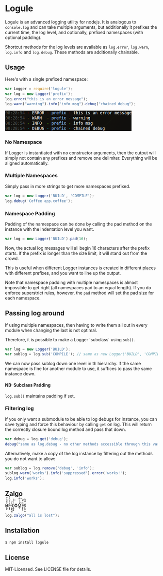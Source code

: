 # Logule
Logule is an advanced logging utility for nodejs. It is analogous to `console.log` and can take multiple arguments,
but additionally it prefixes the current time, the log level, and optionally, prefixed namespaces (with optional padding).

Shortcut methods for the log levels are available as `log.error`, `log.warn`, `log.info` and `log.debug`.
These methods are additionally chainable.

## Usage
Here's with a single prefixed namespace:

````javascript
var Logger = require('logule');
var log = new Logger('prefix');
log.error("this is an error message");
log.warn("warning").info("info msg").debug("chained debug");
````
![output!](https://github.com/clux/logule/raw/master/output.png)
### No Namespace
If Logger is instantiated with no constructor arguments, then the output will simply not contain any prefixes and remove one delimiter.
Everything will be aligned automatically.

### Multiple Namespaces
Simply pass in more strings to get more namespaces prefixed.

````javascript
var log = new Logger('BUILD', 'COMPILE');
log.debug('Coffee app.coffee');
````

### Namespace Padding
Padding of the namespace can be done by calling the pad method on the instance with the indentation level you want.

````javascript
var log = new Logger('BUILD').pad(16);
````

Now, the actual log messages will all begin 16 characters after the prefix starts.
If the prefix is longer than the size limit, it will stand out from the crowd.

This is useful when different Logger instances is created in different places with different prefixes, and you want to line up the output.

Note that namespace padding with multiple namespaces is almost impossible to get right (all namespaces pad to an equal length).
If you do enforce superstrict rules, however, the `pad` method will set the pad size for each namespace.

## Passing log around
If using multiple namespaces, then having to write them all out in every module when changing the last is not optimal.

Therefore, it is possible to make a Logger 'subclass' using `sub()`.

````javascript
var log = new Logger('BUILD');
var sublog = log.sub('COMPILE'); // same as new Logger('BUILD', 'COMPILE')
````

We can now pass sublog down one level in th hierarchy.
If the same namespace is fine for another module to use, it suffices to pass the same instance down.

#### NB: Subclass Padding
`log.sub()` maintains padding if set.

### Filtering log
If you only want a submodule to be able to log debugs for instance, you can save typing and force this behaviour by calling `get` on log.
This will return the correctly closure bound log method and pass that down.

````javascript
var debug = log.get('debug');
debug("same as log.debug - no other methods accessible through this var");
````

Alternatively, make a copy of the log instance by filtering out the methods you do not want to allow:

````javascript
var sublog = log.remove('debug', 'info');
sublog.warn('works').info('suppressed').error('works!');
log.info('works');
````

## Zalgo
H̸̡̪̯ͨ͊̽̅̾̎Ȩ̬̩̾͛ͪ̈́̀́͘ ̶̧̨̱̹̭̯ͧ̾ͬC̷̙̲̝͖ͭ̏ͥͮ͟Oͮ͏̮̪̝͍M̲̖͊̒ͪͩͬ̚̚͜Ȇ̴̟̟͙̞ͩ͌͝S̨̥̫͎̭ͯ̿̔̀ͅ

````javascript
log.zalgo("all is lost");
````

## Installation

````bash
$ npm install logule
````

## License
MIT-Licensed. See LICENSE file for details.
